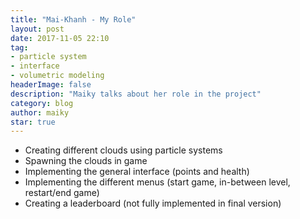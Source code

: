 ```yaml
---
title: "Mai-Khanh - My Role"
layout: post
date: 2017-11-05 22:10
tag:
- particle system
- interface
- volumetric modeling
headerImage: false
description: "Maiky talks about her role in the project"
category: blog
author: maiky
star: true
---
```


- Creating different clouds using particle systems
- Spawning the clouds in game
- Implementing the general interface (points and health)
- Implementing the different menus (start game, in-between level, restart/end game)
- Creating a leaderboard (not fully implemented in final version)